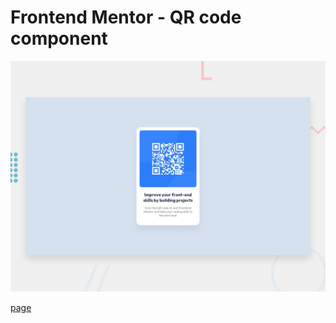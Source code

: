 # Frontend Mentor - QR code component

![Design preview for the QR code component coding challenge](./design/desktop-preview.jpg)

[page](https://carlosgabrielcarreno.github.io/qr-code-component-main-2)
